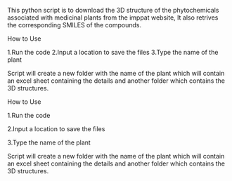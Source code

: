 This python script is to download the 3D structure of the phytochemicals associated with medicinal plants from the imppat website, It also retrives the corresponding SMILES of the compounds.

How to Use

1.Run the code 2.Input a location to save the files 3.Type the name of the plant

Script will create a new folder with the name of the plant which will contain an excel sheet containing the details and another folder which contains the 3D structures.

How to Use

1.Run the code

2.Input a location to save the files

3.Type the name of the plant

Script will create a new folder with the name of the plant which will contain an excel sheet containing the details and another folder which contains the 3D structures.
